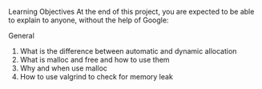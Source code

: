Learning Objectives
At the end of this project, you are expected to be able to explain to anyone, without the help of Google:

General
1. What is the difference between automatic and dynamic allocation
2. What is malloc and free and how to use them
3. Why and when use malloc
4. How to use valgrind to check for memory leak
